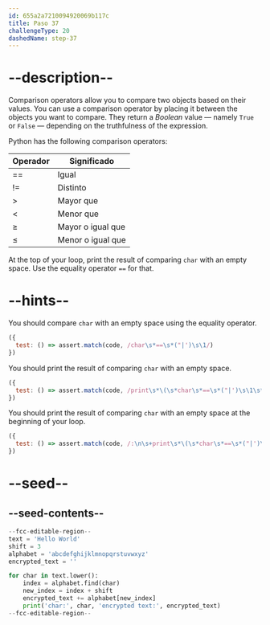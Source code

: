 ```yaml
---
id: 655a2a7210094920069b117c
title: Paso 37
challengeType: 20
dashedName: step-37
---
```


# --description--

Comparison operators allow you to compare two objects based on their values. You can use a comparison operator by placing it between the objects you want to compare. They return a *Boolean* value — namely `True` or `False` — depending on the truthfulness of the expression.

Python has the following comparison operators:

<table>
  <thead>
    <tr>
      <th>Operador</th>
      <th>Significado</th>
    </tr>
  </thead>
  <tbody>
    <tr>
      <td>==</td>
      <td>Igual</td>
    </tr>
    <tr>
      <td>!=</td>
      <td>Distinto</td>
    </tr>
    <tr>
      <td>&gt;</td>
      <td>Mayor que</td>
    </tr>
    <tr>
      <td>&lt;</td>
      <td>Menor que</td>
    </tr>
    <tr>
      <td>&ge;</td>
      <td>Mayor o igual que</td>
    </tr>
    <tr>
      <td>&le;</td>
      <td>Menor o igual que</td>
    </tr>
  </tbody>
</table>

At the top of your loop, print the result of comparing `char` with an empty space. Use the equality operator `==` for that.

# --hints--

You should compare `char` with an empty space using the equality operator.

```js
({
  test: () => assert.match(code, /char\s*==\s*("|')\s\1/)
})
```

You should print the result of comparing `char` with an empty space.

```js
({
  test: () => assert.match(code, /print\s*\(\s*char\s*==\s*("|')\s\1\s*\)/)
})
```

You should print the result of comparing `char` with an empty space at the beginning of your loop.

```js
({
  test: () => assert.match(code, /:\n\s+print\s*\(\s*char\s*==\s*("|')\s\1\s*\)/)
})
```

# --seed--

## --seed-contents--

```py
--fcc-editable-region--
text = 'Hello World'
shift = 3
alphabet = 'abcdefghijklmnopqrstuvwxyz'
encrypted_text = ''

for char in text.lower():
    index = alphabet.find(char)
    new_index = index + shift
    encrypted_text += alphabet[new_index]
    print('char:', char, 'encrypted text:', encrypted_text)
--fcc-editable-region--
```

